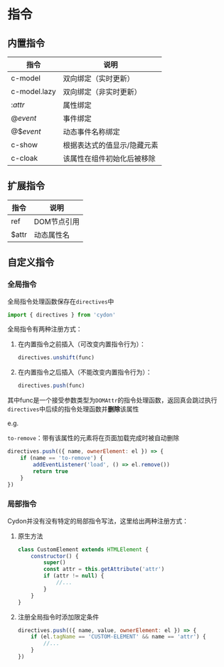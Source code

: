 # 指令

## 内置指令

| 指令         | 说明                        |
| ------------ | --------------------------- |
| c-model      | 双向绑定（实时更新）        |
| c-model.lazy | 双向绑定（非实时更新）      |
| :*attr*      | 属性绑定                    |
| @*event*     | 事件绑定                    |
| @$*event*    | 动态事件名称绑定            |
| c-show       | 根据表达式的值显示/隐藏元素 |
| c-cloak      | 该属性在组件初始化后被移除  |

## 扩展指令

| 指令  | 说明        |
| ----- | ----------- |
| ref   | DOM节点引用 |
| $attr | 动态属性名  |

## 自定义指令
### 全局指令

全局指令处理函数保存在`directives`中
```js
import { directives } from 'cydon'
```

全局指令有两种注册方式：
1. 在内置指令之前插入（可改变内置指令行为）：
	```js
	directives.unshift(func)
	```
2. 在内置指令之后插入（不能改变内置指令行为）：
	```js
	directives.push(func)
	```

其中func是一个接受参数类型为`DOMAttr`的指令处理函数，返回真会跳过执行`directives`中后续的指令处理函数并**删除**该属性

e.g.

`to-remove`：带有该属性的元素将在页面加载完成时被自动删除
```js
directives.push(({ name, ownerElement: el }) => {
	if (name == 'to-remove') {
		addEventListener('load', () => el.remove())
		return true
	}
})
```

### 局部指令
Cydon并没有没有特定的局部指令写法，这里给出两种注册方式：
1. 原生方法
	```js
	class CustomElement extends HTMLElement {
		constructor() {
			super()
			const attr = this.getAttribute('attr')
			if (attr != null) {
				//...
			}
		}
	}
	```
2. 注册全局指令时添加限定条件
	```js
	directives.push(({ name, value, ownerElement: el }) => {
		if (el.tagName == 'CUSTOM-ELEMENT' && name == 'attr') {
			//...
		}
	})
	```